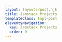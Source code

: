 ```yaml
---
layout: layouts/post.njk
title: Jamstack Projects
templateClass: tmpl-post
eleventyNavigation:
  key: Jamstack Projects
  order: 9
---
```



